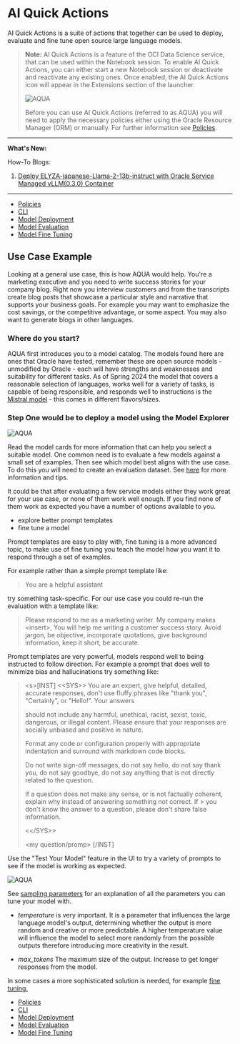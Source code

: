 # AI Quick Actions

AI Quick Actions is a suite of actions that together can be used to deploy, evaluate and fine tune open source large language models.

> **Note:** AI Quick Actions is a feature of the OCI Data Science service, that can be used within the Notebook session. To enable AI Quick Actions, you can either start a new Notebook session or deactivate and reactivate any existing ones. Once enabled, the AI Quick Actions icon will appear in the Extensions section of the launcher.
>
>![AQUA](web_assets/aqua.png)
>
>Before you can use AI Quick Actions (referred to as AQUA) you will need to apply the necessary policies either using the Oracle Resource
Manager (ORM) or manually. For further information see [Policies](policies/README.md).

---

**What's New:**

How-To Blogs:

1. [Deploy ELYZA-japanese-Llama-2-13b-instruct with Oracle Service Managed vLLM(0.3.0) Container](deploy-with-smc.md)

---

- [Policies](policies/README.md)
- [CLI](cli-tips.md)
- [Model Deployment](model-deployment-tips.md)
- [Model Evaluation](evaluation-tips.md)
- [Model Fine Tuning](fine-tuning-tips.md)


## Use Case Example

Looking at a general use case, this is how AQUA would help. You're a marketing executive and you need to write
success stories for your company blog. Right now you interview customers and from the transcripts create blog posts
that showcase a particular style and narrative that supports your business goals. For example you may want to
emphasize the cost savings, or the competitive advantage, or some aspect. You may also want to generate blogs in
other languages.

### Where do you start?

AQUA first introduces you to a model catalog. The models found here are ones that Oracle have tested, remember
these are open source models - unmodified by Oracle - each will have strengths and weaknesses and suitability for
different tasks. As of Spring 2024 the model that covers a reasonable selection of languages, works well for a
variety of tasks, is capable of being responsible, and responds well to instructions is
the [Mistral model](https://mistral.ai/technology/#models) - this comes in different flavors/sizes.

### Step One would be to deploy a model using the Model Explorer

![AQUA](web_assets/model-explorer.png)

Read the model cards for more information that can help you select a suitable model. One common need is to evaluate a few models against a small set of examples. Then see which model
best aligns with the use case. To do this you will need to create an evaluation dataset. See [here](evaluation-tips.md) for
more information and tips.

It could be that after evaluating a few service models either they work great for your use case, or none of them work
well enough. If you find none of them work as expected you have a number of options available to you.

- explore better prompt templates
- fine tune a model

Prompt templates are easy to play with, fine tuning is a more advanced topic, to make use of fine tuning you teach the model
how you want it to respond through a set of examples.

For example rather than a simple prompt template like:

> You are a helpful assistant

try something task-specific. For our
use case you could re-run the evaluation with a template like:

> Please respond to me as a marketing writer. My company makes \<insert\>, You will help me writing a customer success story.
> Avoid jargon, be objective, incorporate quotations, give background information, keep it short, be accurate.

Prompt templates are very powerful, models respond well to being instructed to follow direction. For example a prompt that
does well to minimize bias and hallucinations try something like:

>
> \<s\>[INST] \<\<SYS\>\>
> You are an expert, give helpful, detailed, accurate responses, don't use fluffy phrases like "thank you", "Certainly", or "Hello!". Your answers
>
> should not include any harmful, unethical, racist, sexist, toxic, dangerous, or illegal content. Please ensure that your responses are socially
> unbiased and positive in nature.
>
> Format any code or configuration properly with appropriate indentation and surround with markdown code blocks.
>
> Do not write sign-off messages, do not say hello, do not say thank you, do not say goodbye, do not say anything that is not directly related to the question.
>
> If a question does not make any sense, or is not factually coherent, explain why instead of answering something not correct. If > you don't know the answer to a question, please don't share false information.
>
> \<\</SYS\>\>
>
> \<my question/promp\> [/INST]

Use the "Test Your Model" feature in the UI to try a variety of prompts to see if the model is working as expected.

![AQUA](web_assets/try-model.png)

See [sampling parameters](https://docs.vllm.ai/en/latest/dev/sampling_params.html) for an explanation of all the parameters you can tune your model with.

- *temperature* is very important. It is a parameter that influences the large language model's output, determining
whether the output is more random and creative or more predictable. A higher temperature value will influence the model
to select more randomly from the possible outputs therefore introducing more creativity in the result.

- *max_tokens* The maximum size of the output. Increase to get longer responses from the model.

In some cases a more sophisticated solution is needed, for example [fine tuning.](fine-tuning-tips.md)


- [Policies](policies/README.md)
- [CLI](cli-tips.md)
- [Model Deployment](model-deployment-tips.md)
- [Model Evaluation](evaluation-tips.md)
- [Model Fine Tuning](fine-tuning-tips.md)

